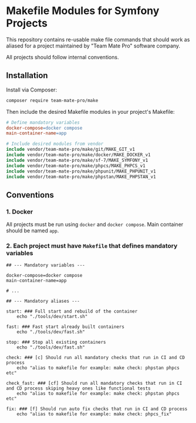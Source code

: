 # Makefile Modules for Symfony Projects

This repository contains re-usable make file commands that should work as aliased for a project maintained
by "Team Mate Pro" software company.

All projects should follow internal conventions.

## Installation

Install via Composer:

```bash
composer require team-mate-pro/make
```

Then include the desired Makefile modules in your project's Makefile:

```makefile
# Define mandatory variables
docker-compose=docker compose
main-container-name=app

# Include desired modules from vendor
include vendor/team-mate-pro/make/git/MAKE_GIT_v1
include vendor/team-mate-pro/make/docker/MAKE_DOCKER_v1
include vendor/team-mate-pro/make/sf-7/MAKE_SYMFONY_v1
include vendor/team-mate-pro/make/phpcs/MAKE_PHPCS_v1
include vendor/team-mate-pro/make/phpunit/MAKE_PHPUNIT_v1
include vendor/team-mate-pro/make/phpstan/MAKE_PHPSTAN_v1
```

## Conventions

### 1. Docker

All projects must be run using `docker` and `docker compose`. Main container should be named `app`.

### 2. Each project must have `Makefile` that defines mandatory variables

```make
## --- Mandatory variables ---

docker-compose=docker compose
main-container-name=app

# ...

## --- Mandatory aliases ---

start: ### Full start and rebuild of the container
	echo "./tools/dev/start.sh"

fast: ### Fast start already built containers
	echo "./tools/dev/fast.sh"

stop: ### Stop all existing containers
	echo "./tools/dev/fast.sh"

check: ### [c] Should run all mandatory checks that run in CI and CD process
	echo "alias to makefile for example: make check: phpstan phpcs etc"

check_fast: ### [cf] Should run all mandatory checks that run in CI and CD process skiping heavy ones like functional tests
	echo "alias to makefile for example: make check: phpstan phpcs etc"

fix: ### [f] Should run auto fix checks that run in CI and CD process
	echo "alias to makefile for example: make check: phpcs_fix"
```